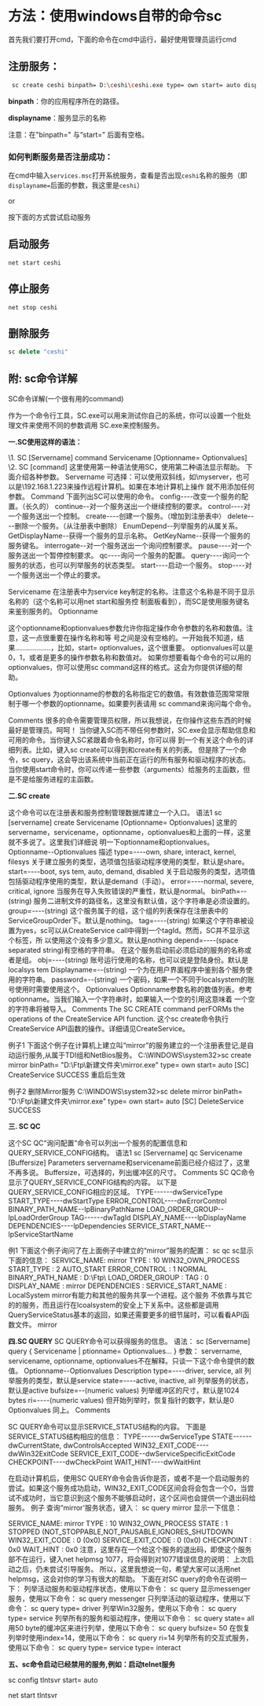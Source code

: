 # 方法：使用windows自带的命令sc

首先我们要打开cmd，下面的命令在cmd中运行，最好使用管理员运行cmd

## 注册服务：

```bash
 sc create ceshi binpath= D:\ceshi\ceshi.exe type= own start= auto displayname= ceshi
```

**binpath**：你的应用程序所在的路径。

**displayname**：服务显示的名称

注意：在"binpath=" 与“start=” 后面有空格。

### 如何判断服务是否注册成功：

在cmd中输入`services.msc`打开系统服务，查看是否出现`ceshi`名称的服务（即`displayname=`后面的参数，我这里是`ceshi`）

or

按下面的方式尝试启动服务

## 启动服务

```undefined
net start ceshi
```

## 停止服务

```undefined
net stop ceshi
```

## 删除服务

```cpp
sc delete "ceshi"
```







## 附: sc命令详解

SC命令详解(一个很有用的command)

作为一个命令行工具，SC.exe可以用来测试你自己的系统，你可以设置一个批处理文件来使用不同的参数调用 SC.exe来控制服务。

**一.SC使用这样的语法：**

\1. SC [Servername] command Servicename [Optionname= Optionvalues] 
\2. SC [command] 
这里使用第一种语法使用SC，使用第二种语法显示帮助。 
下面介绍各种参数。 
Servername 
可选择：可以使用双斜线，如\\myserver，也可以是\\192.168.1.223来操作远程计算机。如果在本地计算机上操作 
就不用添加任何参数。 
Command 
下面列出SC可以使用的命令。 
config----改变一个服务的配置。（长久的） 
continue--对一个服务送出一个继续控制的要求。 
control----对一个服务送出一个控制。 
create----创建一个服务。（增加到注册表中） 
delete----删除一个服务。（从注册表中删除） 
EnumDepend--列举服务的从属关系。 
GetDisplayName--获得一个服务的显示名称。 
GetKeyName--获得一个服务的服务键名。 
interrogate--对一个服务送出一个询问控制要求。 
pause----对一个服务送出一个暂停控制要求。 
qc----询问一个服务的配置。 
query----询问一个服务的状态，也可以列举服务的状态类型。 
start----启动一个服务。 
stop----对一个服务送出一个停止的要求。

Servicename 
在注册表中为service key制定的名称。注意这个名称是不同于显示名称的（这个名称可以用net start和服务控 
制面板看到），而SC是使用服务键名来鉴别服务的。 
Optionname

这个optionname和optionvalues参数允许你指定操作命令参数的名称和数值。注意，这一点很重要在操作名称和等 
号之间是没有空格的。一开始我不知道，结果………………，比如，start= optionvalues，这个很重要。 
optionvalues可以是0，1，或者是更多的操作参数名称和数值对。 
如果你想要看每个命令的可以用的optionvalues，你可以使用sc command这样的格式。这会为你提供详细的帮助。

Optionvalues 
为optionname的参数的名称指定它的数值。有效数值范围常常限制于哪一个参数的optionname。如果要列表请用 
sc command来询问每个命令。

Comments 
很多的命令需要管理员权限，所以我想说，在你操作这些东西的时候最好是管理员。呵呵！ 
当你键入SC而不带任何参数时，SC.exe会显示帮助信息和可用的命令。当你键入SC紧跟着命令名称时，你可以得 
到一个有关这个命令的详细列表。比如，键入sc create可以得到和create有关的列表。 
但是除了一个命令，sc query，这会导出该系统中当前正在运行的所有服务和驱动程序的状态。 
当你使用start命令时，你可以传递一些参数（arguments）给服务的主函数，但是不是给服务进程的主函数。

**二.SC create**

这个命令可以在注册表和服务控制管理数据库建立一个入口。 
语法1 
sc [servername] create Servicename [Optionname= Optionvalues] 
这里的servername，servicename，optionname，optionvalues和上面的一样，这里就不多说了。这里我们详细说 
明一下optionname和optionvalues。 
Optionname--Optionvalues 
描述 
type=----own, share, interact, kernel, filesys 
关于建立服务的类型，选项值包括驱动程序使用的类型，默认是share。 
start=----boot, sys tem, auto, demand, disabled 
关于启动服务的类型，选项值包括驱动程序使用的类型，默认是demand（手动）。 
error=----normal, severe, critical, ignore 
当服务在导入失败错误的严重性，默认是normal。 
binPath=--(string) 
服务二进制文件的路径名，这里没有默认值，这个字符串是必须设置的。 
group=----(string) 
这个服务属于的组，这个组的列表保存在注册表中的ServiceGroupOrder下。默认是nothing。 
tag=----(string) 
如果这个字符串被设置为yes，sc可以从CreateService call中得到一个tagId。然而，SC并不显示这个标签，所 
以使用这个没有多少意义。默认是nothing 
depend=----(space separated string)有空格的字符串。 
在这个服务启动前必须启动的服务的名称或者是组。 
obj=----(string) 
账号运行使用的名称，也可以说是登陆身份。默认是localsys tem 
Displayname=--(string) 
一个为在用户界面程序中鉴别各个服务使用的字符串。 
password=--(string) 
一个密码，如果一个不同于localsystem的账号使用时需要使用这个。 
Optionvalues 
Optionname参数名称的数值列表。参考optionname。当我们输入一个字符串时，如果输入一个空的引用这意味着 
一个空的字符串将被导入。 
Comments 
The SC CREATE command perFORMs the operations of the CreateService API function. 
这个sc create命令执行CreateService API函数的操作。详细请见CreateService。

例子1 
下面这个例子在计算机上建立叫“mirror”的服务建立的一个注册表登记,是自动运行服务,从属于TDI组和NetBios服务。 
C:\WINDOWS\system32&gt;sc create mirror binPath= "D:\Ftp\新建文件夹\mirror.exe" type= own start= auto 
[SC] CreateService SUCCESS 
重启后生效

例子2 删除Mirror服务 
C:\WINDOWS\system32&gt;sc delete mirror binPath= "D:\Ftp\新建文件夹\mirror.exe" type= own start= auto 
[SC] DeleteService SUCCESS

**三. SC QC**

这个SC QC“询问配置”命令可以列出一个服务的配置信息和QUERY_SERVICE_CONFIG结构。 
语法1 
sc [Servername] qc Servicename [Buffersize] 
Parameters 
servername和servicename前面已经介绍过了，这里不再多说。 
Buffersize，可选择的，列出缓冲区的尺寸。 
Comments 
SC QC命令显示了QUERY_SERVICE_CONFIG结构的内容。 
以下是QUERY_SERVICE_CONFIG相应的区域。 
TYPE------dwServiceType 
START_TYPE----dwStartType 
ERROR_CONTROL----dwErrorControl 
BINARY_PATH_NAME--lpBinaryPathName 
LOAD_ORDER_GROUP--lpLoadOrderGroup 
TAG------dwTagId 
DISPLAY_NAME----lpDisplayName 
DEPENDENCIES----lpDependencies 
SERVICE_START_NAME--lpServiceStartName

例1 
下面这个例子询问了在上面例子中建立的“mirror”服务的配置： 
sc qc 
sc显示下面的信息： 
SERVICE_NAME: mirror 
    TYPE        : 10 WIN32_OWN_PROCESS 
    START_TYPE     : 2  AUTO_START 
    ERROR_CONTROL   : 1  NORMAL 
    BINARY_PATH_NAME  : D:\Ftp\ 
    LOAD_ORDER_GROUP  : 
    TAG        : 0 
    DISPLAY_NAME    : mirror 
    DEPENDENCIES    : 
    SERVICE_START_NAME : LocalSystem 
mirror有能力和其他的服务共享一个进程。这个服务 不依靠与其它的的服务，而且运行在lcoalsystem的安全上下关系中。这些都是调用QueryServiceStatus基本的返回，如果还需要更多的细节届时，可以看看API函数文件。 mirror

**四.SC QUERY** 
SC QUERY命令可以获得服务的信息。 
语法： 
sc [Servername] query { Servicename | ptionname= Optionvalues... } 
参数： 
servername, servicename, optionname, optionvalues不在解释。只谈一下这个命令提供的数值。 
Optionname--Optionvalues 
Description 
type=----driver, service, all 
列举服务的类型，默认是service 
state=----active, inactive, all 
列举服务的状态，默认是active 
bufsize=--(numeric values) 
列举缓冲区的尺寸，默认是1024 bytes 
ri=----(numeric values) 
但开始列举时，恢复指针的数字，默认是0 
Optionvalues 
同上。 
Comments

SC QUERY命令可以显示SERVICE_STATUS结构的内容。 
下面是SERVICE_STATUS结构相应的信息： 
TYPE------dwServiceType 
STATE------dwCurrentState, dwControlsAccepted 
WIN32_EXIT_CODE----dwWin32ExitCode 
SERVICE_EXIT_CODE--dwServiceSpecificExitCode 
CHECKPOINT----dwCheckPoint 
WAIT_HINT----dwWaitHint

在启动计算机后，使用SC QUERY命令会告诉你是否，或者不是一个启动服务的尝试。如果这个服务成功启动，WIN32_EXIT_CODE区间会将会包含一个0，当尝试不成功时，当它意识到这个服务不能够启动时，这个区间也会提供一个退出码给服务。 
例子 
查询“mirror'服务状态，键入： 
sc query mirror 
显示一下信息：

SERVICE_NAME: mirror 
    TYPE        : 10 WIN32_OWN_PROCESS 
    STATE       : 1 STOPPED 
                (NOT_STOPPABLE,NOT_PAUSABLE,IGNORES_SHUTDOWN 
    WIN32_EXIT_CODE  : 0 (0x0) 
    SERVICE_EXIT_CODE : 0 (0x0) 
    CHECKPOINT     : 0x0 
    WAIT_HINT     : 0x0 
注意，这里存在一个给这个服务的退出码，即使这个服务部不在运行，键入net helpmsg 1077，将会得到对1077错误信息的说明： 
上次启动之后，仍未尝试引导服务。 
所以，这里我想说一句，希望大家可以活用net helpmsg，这会对你的学习有很大的帮助。 
下面在对SC query的命令在说明一下： 
列举活动服务和驱动程序状态，使用以下命令： 
sc query 
显示messenger服务，使用以下命令： 
sc query messenger 
只列举活动的驱动程序，使用以下命令： 
sc query type= driver 
列举Win32服务，使用以下命令： 
sc query type= service 
列举所有的服务和驱动程序，使用以下命令： 
sc query state= all 
用50 byte的缓冲区来进行列举，使用以下命令： 
sc query bufsize= 50 
在恢复列举时使用index=14，使用以下命令： 
sc query ri=14 
列举所有的交互式服务，使用以下命令： 
sc query type= service type= interact

**五、sc命令启动已经禁用的服务,例如：启动telnet服务**

sc config tlntsvr start= auto

net start tlntsvr